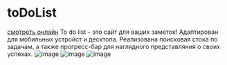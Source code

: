 # toDoList
[смотреть онлайн](https://zesty-stardust-98253e.netlify.app)
To do list - это сайт для ваших заметок! Адаптирован для мобильных устройст и десктопа. Реализована поисковая стока по задачам, а также прогресс-бар для наглядного представляния о своих успехах.
 ![image](https://user-images.githubusercontent.com/115351618/229313143-4cc46c09-08c0-4bc5-be9d-737f12087be9.png)
 ![image](https://user-images.githubusercontent.com/115351618/229313124-671fb494-8e54-4f40-81e9-0f45dcc4dd52.png)
 ![image](https://user-images.githubusercontent.com/115351618/229313114-b5197644-90ef-4301-84e4-a441329430fd.png)



